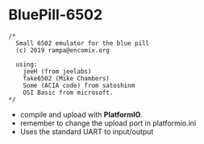 # BluePill-6502


```
/*
  Small 6502 emulator for the blue pill
  (c) 2019 rampa@encomix.org
  
  using:
    jeeH (from jeelabs)
    fake6502 (Mike Chambers)
    Some (ACIA code) from satoshinm
    OSI Basic from microsoft.
*/
```
- compile and upload with **PlatformIO**.
- remember to change the upload port in platformio.ini
- Uses the standard UART to input/output
